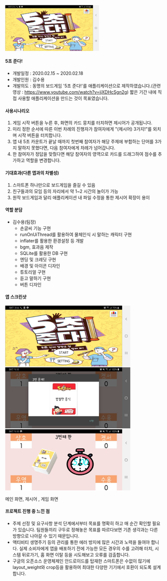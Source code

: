 <img src="./images/5seconds_0.jpg" width="300">

#### 5초 준다!



   + 개발일정 : 2020.02.15 ~ 2020.02.18
   + 개발인원 : 김수용
   + 개발의도 : 동명의 보드게임 '5초 준다!'를 애플리케이션으로 제작하였습니다.(관련 영상 : https://www.youtube.com/watch?v=ijXDHcSgn2g)
               짧은 기간 내에 직접 사용할 애플리케이션을 만드는 것이 목표였습니다.
             
             
#### 사용시나리오
   1. 게임 시작 버튼을 누른 후, 화면의 카드 뭉치를 터치하면 제시어가 공개됩니다.
   2. 미리 정한 순서에 따른 이번 차례의 진행자가 참여자에게 "(제시어) 3가지!"를 외치며 시작 버튼을 터치합니다.
   3. 앱 내 5초 카운트가 끝날 때까지 첫번째 참여자가 해당 주제에 부합하는 단어를 3가지 말하지 못했다면, 다음 참여자에게 차례가 넘어갑니다.
   4. 한 참여자가 정답을 맞췄다면 해당 참여자의 영역으로 카드를 드래그하여 점수를 추가하고 역할을 변경합니다.

#### 기대효과(다른 앱과의 차별성)
   1. 스마트폰 하나만으로 보드게임을 즐길 수 있음
   2. 친구들과의 모임 등의 자리에서 약 1~2 시간의 놀이가 가능
   3. 원작 보드게임과 달리 애플리케이션 내 파일 수정을 통한 제시어 확장이 용이

#### 역할 분담
   - 김수용(팀장)
      + 손글씨 기능 구현
      + runOnUiThread를 활용하여 물체인식 시 말하는 캐릭터 구현
      + inflater를 활용한 환경설정 등 개발
      + bgm, 효과음 제작
      + SQLite를 활용한 DB 구현
      + 엔딩 및 크레딧 구현
      + 배경 및 아이콘 디자인
      + 튜토리얼 구현
      + 듣고 말하기 구현
      + 버튼 디자인
      

#### 앱 스크린샷




<img src="./images/5seconds_0.jpg" width="400"><img src="./images/5seconds_1.jpg" width="400"><img src="./images/5seconds_2.jpg" width="400">

메인 화면, 제시어 , 게임 화면



#### 프로젝트 진행 중 느낀 점

   - 주제 선정 및 요구사항 분석 단계에서부터 목표를 명확히 하고 매 순간 확인할 필요가 있습니다. 팀원들끼리 구두로 정해놓은 목표를 따르다보면 기존 생각과는 다른 방향으로 나아갈 수 있기 때문입니다.
   - 액티비티 생명주기 등의 관리를 통한 에러 방지에 많은 시간과 노력을 들여야 합니다. 실제 소비자에게 앱을 배포하기 전에 가능한 모든 경우의 수를 고려해 터치, 시스템 뒤로가기, 홈 화면 이탈 등을 시도해보고 오류를 검출합니다.
   - 구글의 오픈소스 운영체제인 안드로이드를 탑재한 스마트폰은 수없이 많기에 layout_weight와 crop등을 활용하여 최대한 다양한 기기에서 호환이 되도록 설계합니다.
     
